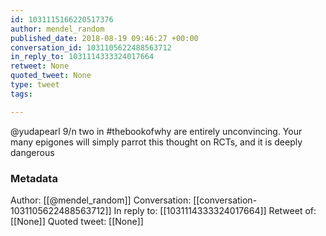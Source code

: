 ```yaml
---
id: 1031115166220517376
author: mendel_random
published_date: 2018-08-19 09:46:27 +00:00
conversation_id: 1031105622488563712
in_reply_to: 1031114333324017664
retweet: None
quoted_tweet: None
type: tweet
tags:

---
```


@yudapearl 9/n two in #thebookofwhy are entirely unconvincing. Your many epigones will simply parrot this thought on RCTs, and it is deeply dangerous

### Metadata

Author: [[@mendel_random]]
Conversation: [[conversation-1031105622488563712]]
In reply to: [[1031114333324017664]]
Retweet of: [[None]]
Quoted tweet: [[None]]
